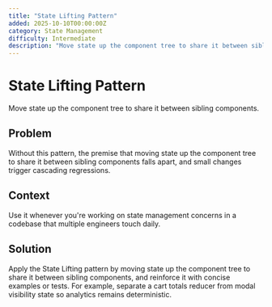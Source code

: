 ```yaml
---
title: "State Lifting Pattern"
added: 2025-10-10T00:00:00Z
category: State Management
difficulty: Intermediate
description: "Move state up the component tree to share it between sibling components."
---
```

# State Lifting Pattern

Move state up the component tree to share it between sibling components.

## Problem

Without this pattern, the premise that moving state up the component tree to share it between sibling components falls apart, and small changes trigger cascading regressions.

## Context

Use it whenever you're working on state management concerns in a codebase that multiple engineers touch daily.

## Solution

Apply the State Lifting pattern by moving state up the component tree to share it between sibling components, and reinforce it with concise examples or tests. For example, separate a cart totals reducer from modal visibility state so analytics remains deterministic.
